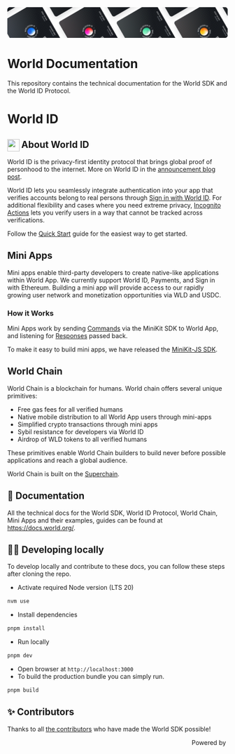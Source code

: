 <a href="https://world.org/world-id">
  <img src="/public/images/shared-readme/readme-header.png" alt="" />
</a>

# World Documentation

This repository contains the technical documentation for the World SDK and the World ID Protocol.

# World ID

## <img align="left" width="28" height="28" src="https://raw.githubusercontent.com/worldcoin/world-id-docs/main/public/images/shared-readme/readme-world-id.png" alt="" style="margin-right: 0; padding-right: 4px;" /> About World ID

World ID is the privacy-first identity protocol that brings global proof of personhood to the internet. More on World ID in the [announcement blog post](https://world.org/blog/announcements/introducing-world-id-and-sdk).

World ID lets you seamlessly integrate authentication into your app that verifies accounts belong to real persons through [Sign in with World ID](https://docs.world.org/world-id/reference/sign-in). For additional flexibility and cases where you need extreme privacy, [Incognito Actions](https://docs.world.org/world-id/id/cloud) lets you verify users in a way that cannot be tracked across verifications.

Follow the [Quick Start](https://docs.world.org/world-id/) guide for the easiest way to get started.

## Mini Apps

Mini apps enable third-party developers to create native-like applications within World App. We currently support World ID, Payments, and Sign in with Ethereum. Building a mini app will provide access to our rapidly growing user network and monetization opportunities via WLD and USDC.

### How it Works

Mini Apps work by sending [Commands](http://docs.world.org/mini-apps/quick-start/commands) via the MiniKit SDK to World App, and listening for [Responses](http://docs.world.org/mini-apps/quick-start/responses) passed back.

To make it easy to build mini apps, we have released the [MiniKit-JS SDK](https://www.npmjs.com/package/@worldcoin/minikit-js).

## World Chain

World Chain is a blockchain for humans. World chain offers several unique primitives:

-   Free gas fees for all verified humans
-   Native mobile distribution to all World App users through mini-apps
-   Simplified crypto transactions through mini apps
-   Sybil resistance for developers via World ID
-   Airdrop of WLD tokens to all verified humans

These primitives enable World Chain builders to build never before possible applications and reach a global audience.

World Chain is built on the [Superchain](https://docs.optimism.io/stack/explainer).

## 📄 Documentation

All the technical docs for the World SDK, World ID Protocol, World Chain, Mini Apps and their examples, guides can be found at <https://docs.world.org/>.

## 🧑‍💻 Developing locally

To develop locally and contribute to these docs, you can follow these steps after cloning the repo.

-   Activate required Node version (LTS 20)

```bash
nvm use
```

-   Install dependencies

```bash
pnpm install
```

-   Run locally

```bash
pnpm dev
```

-   Open browser at `http://localhost:3000`
-   To build the production bundle you can simply run.

```bash
pnpm build
```

## ✨ Contributors

Thanks to all [the contributors](CONTRIBUTING.md) who have made the World SDK possible!

<p align="right"> Powered by
  <a href="https://world.org">
    <picture align="right">
      <source media="(prefers-color-scheme: light)" srcset="public/world-logo.svg" height="24" />
      <source media="(prefers-color-scheme: dark)" srcset="public/world-logo-white.svg" height="24" />
      <img />
    </picture>
  </a>
</p>
